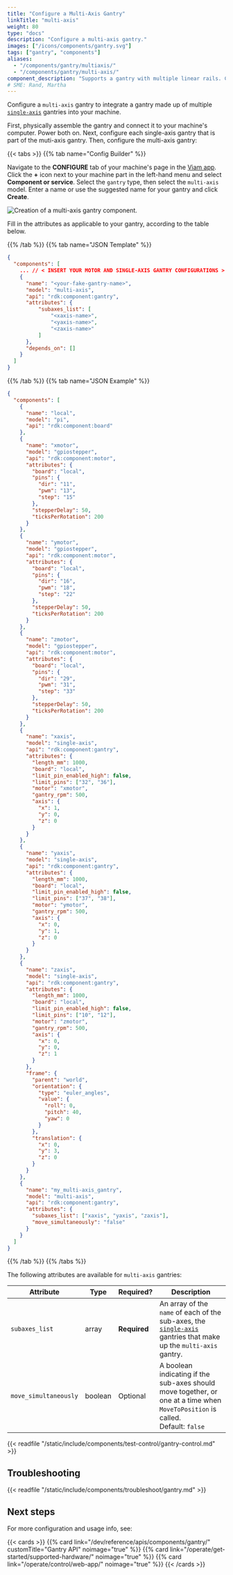 ```yaml
---
title: "Configure a Multi-Axis Gantry"
linkTitle: "multi-axis"
weight: 80
type: "docs"
description: "Configure a multi-axis gantry."
images: ["/icons/components/gantry.svg"]
tags: ["gantry", "components"]
aliases:
  - "/components/gantry/multiaxis/"
  - "/components/gantry/multi-axis/"
component_description: "Supports a gantry with multiple linear rails. Composed of multiple single-axis gantries."
# SME: Rand, Martha
---
```


Configure a `multi-axis` gantry to integrate a gantry made up of multiple [`single-axis`](/operate/reference/components/gantry/single-axis/) gantries into your machine.

First, physically assemble the gantry and connect it to your machine's computer.
Power both on.
Next, configure each single-axis gantry that is part of the muti-axis gantry.
Then, configure the multi-axis gantry:

{{< tabs >}}
{{% tab name="Config Builder" %}}

Navigate to the **CONFIGURE** tab of your machine's page in the [Viam app](https://app.viam.com).
Click the **+** icon next to your machine part in the left-hand menu and select **Component or service**.
Select the `gantry` type, then select the `multi-axis` model.
Enter a name or use the suggested name for your gantry and click **Create**.

![Creation of a multi-axis gantry component.](/components/gantry/multi-axis-ui-config.png)

Fill in the attributes as applicable to your gantry, according to the table below.

{{% /tab %}}
{{% tab name="JSON Template" %}}

```json {class="line-numbers linkable-line-numbers"}
{
  "components": [
    ... // < INSERT YOUR MOTOR AND SINGLE-AXIS GANTRY CONFIGURATIONS >
    {
      "name": "<your-fake-gantry-name>",
      "model": "multi-axis",
      "api": "rdk:component:gantry",
      "attributes": {
          "subaxes_list": [
              "<xaxis-name>",
              "<yaxis-name>",
              "<zaxis-name>"
          ]
      },
      "depends_on": []
    }
  ]
}
```

{{% /tab %}}
{{% tab name="JSON Example" %}}

```json {class="line-numbers linkable-line-numbers"}
{
  "components": [
    {
      "name": "local",
      "model": "pi",
      "api": "rdk:component:board"
    },
    {
      "name": "xmotor",
      "model": "gpiostepper",
      "api": "rdk:component:motor",
      "attributes": {
        "board": "local",
        "pins": {
          "dir": "11",
          "pwm": "13",
          "step": "15"
        },
        "stepperDelay": 50,
        "ticksPerRotation": 200
      }
    },
    {
      "name": "ymotor",
      "model": "gpiostepper",
      "api": "rdk:component:motor",
      "attributes": {
        "board": "local",
        "pins": {
          "dir": "16",
          "pwm": "18",
          "step": "22"
        },
        "stepperDelay": 50,
        "ticksPerRotation": 200
      }
    },
    {
      "name": "zmotor",
      "model": "gpiostepper",
      "api": "rdk:component:motor",
      "attributes": {
        "board": "local",
        "pins": {
          "dir": "29",
          "pwm": "31",
          "step": "33"
        },
        "stepperDelay": 50,
        "ticksPerRotation": 200
      }
    },
    {
      "name": "xaxis",
      "model": "single-axis",
      "api": "rdk:component:gantry",
      "attributes": {
        "length_mm": 1000,
        "board": "local",
        "limit_pin_enabled_high": false,
        "limit_pins": ["32", "36"],
        "motor": "xmotor",
        "gantry_rpm": 500,
        "axis": {
          "x": 1,
          "y": 0,
          "z": 0
        }
      }
    },
    {
      "name": "yaxis",
      "model": "single-axis",
      "api": "rdk:component:gantry",
      "attributes": {
        "length_mm": 1000,
        "board": "local",
        "limit_pin_enabled_high": false,
        "limit_pins": ["37", "38"],
        "motor": "ymotor",
        "gantry_rpm": 500,
        "axis": {
          "x": 0,
          "y": 1,
          "z": 0
        }
      }
    },
    {
      "name": "zaxis",
      "model": "single-axis",
      "api": "rdk:component:gantry",
      "attributes": {
        "length_mm": 1000,
        "board": "local",
        "limit_pin_enabled_high": false,
        "limit_pins": ["10", "12"],
        "motor": "zmotor",
        "gantry_rpm": 500,
        "axis": {
          "x": 0,
          "y": 0,
          "z": 1
        }
      },
      "frame": {
        "parent": "world",
        "orientation": {
          "type": "euler_angles",
          "value": {
            "roll": 0,
            "pitch": 40,
            "yaw": 0
          }
        },
        "translation": {
          "x": 0,
          "y": 3,
          "z": 0
        }
      }
    },
    {
      "name": "my_multi-axis_gantry",
      "model": "multi-axis",
      "api": "rdk:component:gantry",
      "attributes": {
        "subaxes_list": ["xaxis", "yaxis", "zaxis"],
        "move_simultaneously": "false"
      }
    }
  ]
}
```

{{% /tab %}}
{{% /tabs %}}

The following attributes are available for `multi-axis` gantries:

<!-- prettier-ignore -->
| Attribute | Type | Required? | Description |
| --------- | ---- | --------- | ----------- |
| `subaxes_list` | array | **Required** | An array of the `name` of each of the sub-axes, the [`single-axis`](/operate/reference/components/gantry/single-axis/) gantries that make up the `multi-axis` gantry. |
| `move_simultaneously` | boolean | Optional | A boolean indicating if the sub-axes should move together, or one at a time when `MoveToPosition` is called. <br> Default:  `false` |

{{< readfile "/static/include/components/test-control/gantry-control.md" >}}

## Troubleshooting

{{< readfile "/static/include/components/troubleshoot/gantry.md" >}}

## Next steps

For more configuration and usage info, see:

{{< cards >}}
{{% card link="/dev/reference/apis/components/gantry/" customTitle="Gantry API" noimage="true" %}}
{{% card link="/operate/get-started/supported-hardware/" noimage="true" %}}
{{% card link="/operate/control/web-app/" noimage="true" %}}
{{< /cards >}}
